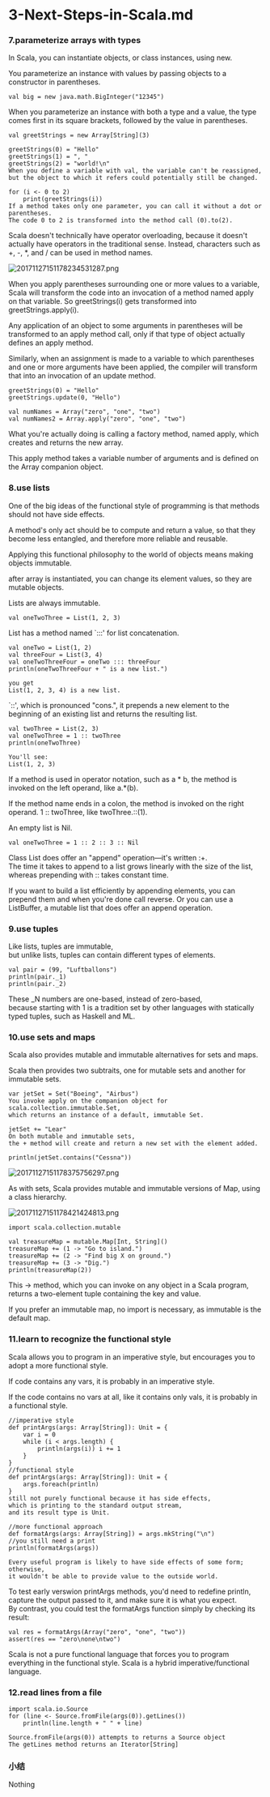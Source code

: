 # 3-Next-Steps-in-Scala.md


### 7.parameterize arrays with types
In Scala, you can instantiate objects, or class instances, using new.
 
You parameterize an instance with values by passing objects to a constructor in parentheses.

```
val big = new java.math.BigInteger("12345")
```
When you parameterize an instance with both a type and a value, the type comes first in its square brackets, followed by the value in parentheses.

```
val greetStrings = new Array[String](3)

greetStrings(0) = "Hello" 
greetStrings(1) = ", " 
greetStrings(2) = "world!\n"
When you define a variable with val, the variable can't be reassigned,  
but the object to which it refers could potentially still be changed.

for (i <- 0 to 2) 
    print(greetStrings(i))
If a method takes only one parameter, you can call it without a dot or parentheses.
The code 0 to 2 is transformed into the method call (0).to(2).
```
Scala doesn't technically have operator overloading, because it doesn't actually have operators in the traditional sense. Instead, characters such as +, -, *, and / can be used in method names.

![20171127151178234531287.png](http://op2oo1z8b.bkt.clouddn.com/20171127151178234531287.png)

When you apply parentheses surrounding one or more values to a variable, Scala will transform the code into an invocation of a method named apply on that variable. So greetStrings(i) gets transformed into greetStrings.apply(i).

Any application of an object to some arguments in parentheses will be transformed to an apply method call, only if that type of object actually defines an apply method.

Similarly, when an assignment is made to a variable to which parentheses and one or more arguments have been applied, the compiler will transform that into an invocation of an update method.

```
greetStrings(0) = "Hello"
greetStrings.update(0, "Hello")
```

```
val numNames = Array("zero", "one", "two")
val numNames2 = Array.apply("zero", "one", "two")
```
What you're actually doing is calling a factory method, named apply, which creates and returns the new array.

This apply method takes a variable number of arguments and is defined on the Array companion object.

### 8.use lists
One of the big ideas of the functional style of programming is that methods should not have side effects.

A method's only act should be to compute and return a value, so that they become less entangled, and therefore more reliable and reusable.

Applying this functional philosophy to the world of objects means making objects immutable.

after array is instantiated, you can change its element values, so they are mutable objects.

Lists are always immutable.

```
val oneTwoThree = List(1, 2, 3)
```
List has a method named `:::' for list concatenation.

```
val oneTwo = List(1, 2) 
val threeFour = List(3, 4)
val oneTwoThreeFour = oneTwo ::: threeFour
println(oneTwoThreeFour + " is a new list.")

you get
List(1, 2, 3, 4) is a new list.
```
`::', which is pronounced "cons.", it prepends a new element to the beginning of an existing list and returns the resulting list.

```
val twoThree = List(2, 3) 
val oneTwoThree = 1 :: twoThree 
println(oneTwoThree)

You'll see:
List(1, 2, 3)
```
If a method is used in operator notation, such as a * b, the method is invoked on the left operand, like a.*(b).

If the method name ends in a colon, the method is invoked on the right operand. 1 :: twoThree, like twoThree.::(1).

An empty list is Nil.


```
val oneTwoThree = 1 :: 2 :: 3 :: Nil
```
Class List does offer an "append" operation—it's written :+.  
The time it takes to append to a list grows linearly with the size of the list,   whereas prepending with :: takes constant time.

If you want to build a list efficiently by appending elements, you can prepend them and when you're done call reverse. Or you can use a ListBuffer, a mutable list that does offer an append operation.

### 9.use tuples
Like lists, tuples are immutable,  
but unlike lists, tuples can contain different types of elements.

```
val pair = (99, "Luftballons") 
println(pair._1) 
println(pair._2)
```
These _N numbers are one-based, instead of zero-based,  
because starting with 1 is a tradition set by other languages with statically typed tuples, such as Haskell and ML.

### 10.use sets and maps
Scala also provides mutable and immutable alternatives for sets and maps.

Scala then provides two subtraits, one for mutable sets and another for immutable sets.

```
var jetSet = Set("Boeing", "Airbus") 
You invoke apply on the companion object for scala.collection.immutable.Set, 
which returns an instance of a default, immutable Set.

jetSet += "Lear" 
On both mutable and immutable sets, 
the + method will create and return a new set with the element added.

println(jetSet.contains("Cessna"))
```
![20171127151178375756297.png](http://op2oo1z8b.bkt.clouddn.com/20171127151178375756297.png)

As with sets, Scala provides mutable and immutable versions of Map, using a class hierarchy.

![20171127151178421424813.png](http://op2oo1z8b.bkt.clouddn.com/20171127151178421424813.png)

```
import scala.collection.mutable

val treasureMap = mutable.Map[Int, String]() 
treasureMap += (1 -> "Go to island.") 
treasureMap += (2 -> "Find big X on ground.") 
treasureMap += (3 -> "Dig.") 
println(treasureMap(2))
```
This -> method, which you can invoke on any object in a Scala program,  
returns a two-element tuple containing the key and value.

If you prefer an immutable map, no import is necessary, as immutable is the default map.

### 11.learn to recognize the functional style
Scala allows you to program in an imperative style, but encourages you to adopt a more functional style.

If code contains any vars, it is probably in an imperative style.

If the code contains no vars at all, like it contains only vals, it is probably in a functional style.

```
//imperative style
def printArgs(args: Array[String]): Unit = { 
    var i = 0 
    while (i < args.length) { 
        println(args(i)) i += 1 
    }
}
//functional style
def printArgs(args: Array[String]): Unit = { 
    args.foreach(println) 
}
still not purely functional because it has side effects,
which is printing to the standard output stream,
and its result type is Unit.

//more functional approach
def formatArgs(args: Array[String]) = args.mkString("\n")
//you still need a print
println(formatArgs(args))

Every useful program is likely to have side effects of some form; otherwise, 
it wouldn't be able to provide value to the outside world.
```
To test early verswion printArgs methods, you'd need to redefine println, capture the output passed to it, and make sure it is what you expect.  
By contrast, you could test the formatArgs function simply by checking its result:

```
val res = formatArgs(Array("zero", "one", "two")) 
assert(res == "zero\none\ntwo")
```


Scala is not a pure functional language that forces you to program everything in the functional style. Scala is a hybrid imperative/functional language.

### 12.read lines from a file

```
import scala.io.Source
for (line <- Source.fromFile(args(0)).getLines()) 
    println(line.length + " " + line)
    
Source.fromFile(args(0)) attempts to returns a Source object
The getLines method returns an Iterator[String]
```

### 小结
Nothing


